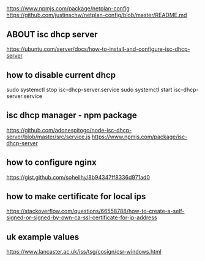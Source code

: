 ##
https://www.npmjs.com/package/netplan-config
https://github.com/justinschw/netplan-config/blob/master/README.md

## ABOUT isc dhcp server
https://ubuntu.com/server/docs/how-to-install-and-configure-isc-dhcp-server

## how to disable current dhcp
sudo systemctl stop isc-dhcp-server.service
sudo systemctl start isc-dhcp-server.service

## isc dhcp manager - npm package
https://github.com/adonespitogo/node-isc-dhcp-server/blob/master/src/service.js
https://www.npmjs.com/package/isc-dhcp-server

## how to configure nginx  
https://gist.github.com/soheilhy/8b94347ff8336d971ad0

## how to make certificate for local ips
https://stackoverflow.com/questions/66558788/how-to-create-a-self-signed-or-signed-by-own-ca-ssl-certificate-for-ip-address

## uk example values
https://www.lancaster.ac.uk/iss/tsg/cosign/csr-windows.html

